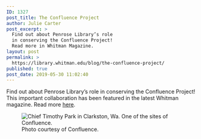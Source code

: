 ```yaml
---
ID: 1327
post_title: The Confluence Project
author: Julie Carter
post_excerpt: >
  Find out about Penrose Library’s role
  in conserving the Confluence Project!
  Read more in Whitman Magazine.
layout: post
permalink: >
  https://library.whitman.edu/blog/the-confluence-project/
published: true
post_date: 2019-05-30 11:02:40
---
```

<!-- wp:paragraph -->
<p>Find out about Penrose Library’s role in conserving the Confluence Project! This important collaboration has been featured in the latest Whitman magazine. Read more <a href="https://www.whitman.edu/newsroom/whitman-magazine/whitman-magazine-spring-2019/feature-stories-spring-2019/whitman-archivists-and-art-historians-conserve-the-confluence-project">here</a>. </p>
<!-- /wp:paragraph -->

<!-- wp:image {"id":1330,"align":"left"} -->
<div class="wp-block-image"><figure class="alignleft"><img src="https://library.whitman.edu/blog/wp-content/uploads/sites/4/2019/05/ChiefTimothyPark.jpg" alt="Chief Timothy Park in Clarkston, Wa. One of the sites of Confluence." class="wp-image-1330" /><figcaption>Photo courtesy of Confluence.</figcaption></figure></div>
<!-- /wp:image -->